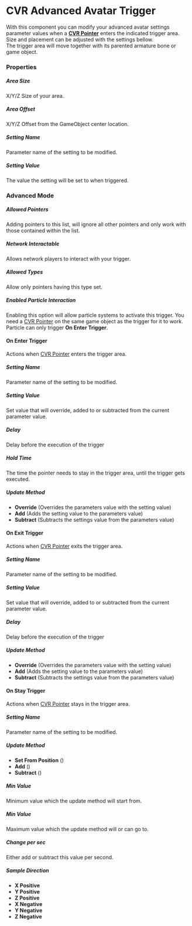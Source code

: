 # CVR Advanced Avatar Trigger
With this component you can modify your advanced avatar settings parameter values when a **[CVR Pointer](pointer.md)** 
enters the indicated trigger area. Size and placement can be adjusted with the settings bellow.  
The trigger area will move together with its parented armature bone or game object.

### Properties

##### Area Size
X/Y/Z Size of your area.

##### Area Offset
X/Y/Z Offset from the GameObject center location.

##### Setting Name
Parameter name of the setting to be modified.

##### Setting Value
The value the setting will be set to when triggered.

### Advanced Mode

##### Allowed Pointers
Adding pointers to this list, will ignore all other pointers and only work with those contained within the list.

##### Network Interactable
Allows network players to interact with your trigger.

##### Allowed Types
Allow only pointers having this type set.

##### Enabled Particle Interaction
Enabling this option will allow particle systems to activate this trigger. You need a [CVR Pointer](pointer.md) on the same game object 
as the trigger for it to work. Particle can only trigger **On Enter Trigger**.

#### On Enter Trigger
Actions when [CVR Pointer](pointer.md) enters the trigger area.

##### Setting Name
Parameter name of the setting to be modified.

##### Setting Value
Set value that will override, added to or subtracted from the current parameter value.

##### Delay
Delay before the execution of the trigger

##### Hold Time
The time the pointer needs to stay in the trigger area, until the trigger gets executed.

##### Update Method
+ **Override** (Overrides the parameters value with the setting value)  
+ **Add** (Adds the setting value to the parameters value)  
+ **Subtract** (Subtracts the settings value from the parameters value)  

#### On Exit Trigger
Actions when [CVR Pointer](pointer.md) exits the trigger area.

##### Setting Name
Parameter name of the setting to be modified.

##### Setting Value
Set value that will override, added to or subtracted from the current parameter value.

##### Delay
Delay before the execution of the trigger

##### Update Method
+ **Override** (Overrides the parameters value with the setting value)
+ **Add** (Adds the setting value to the parameters value)
+ **Subtract** (Subtracts the settings value from the parameters value) 

#### On Stay Trigger
Actions when [CVR Pointer](pointer.md) stays in the trigger area.

##### Setting Name
Parameter name of the setting to be modified.

##### Update Method
+ **Set From Position** ()
+ **Add** ()
+ **Subtract** ()

##### Min Value
Minimum value which the update method will start from.

##### Min Value
Maximum value which the update method will or can go to.

##### Change per sec
Either add or subtract this value per second.

##### Sample Direction
+ **X Positive**
+ **Y Positive**
+ **Z Positive**
+ **X Negative**
+ **Y Negative**
+ **Z Negative**